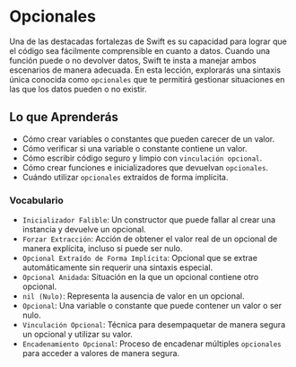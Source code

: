 # Opcionales

Una de las destacadas fortalezas de Swift es su capacidad para lograr que el código sea fácilmente comprensible en cuanto a datos. Cuando una función puede o no devolver datos, Swift te insta a manejar ambos escenarios de manera adecuada.
En esta lección, explorarás una sintaxis única conocida como `opcionales` que te permitirá gestionar situaciones en las que los datos pueden o no existir.

## Lo que Aprenderás

- Cómo crear variables o constantes que pueden carecer de un valor.
- Cómo verificar si una variable o constante contiene un valor.
- Cómo escribir código seguro y limpio con `vinculación opcional`.
- Cómo crear funciones e inicializadores que devuelvan `opcionales`.
- Cuándo utilizar `opcionales` extraídos de forma implícita.

### Vocabulario

- `Inicializador Falible`: Un constructor que puede fallar al crear una instancia y devuelve un opcional.
- `Forzar Extracción`: Acción de obtener el valor real de un opcional de manera explícita, incluso si puede ser nulo.
- `Opcional Extraído de Forma Implícita`: Opcional que se extrae automáticamente sin requerir una sintaxis especial.
- `Opcional Anidada`: Situación en la que un opcional contiene otro opcional.
- `nil (Nulo)`: Representa la ausencia de valor en un opcional.
- `Opcional`: Una variable o constante que puede contener un valor o ser nulo.
- `Vinculación Opcional`: Técnica para desempaquetar de manera segura un opcional y utilizar su valor.
- `Encadenamiento Opcional`: Proceso de encadenar múltiples `opcionales` para acceder a valores de manera segura.

